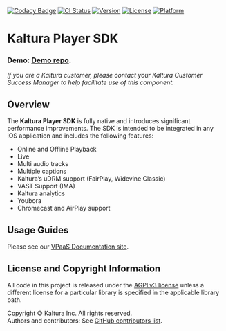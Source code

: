 [![Codacy Badge](https://api.codacy.com/project/badge/Grade/3c95a3b285d9447cb525be42647af4f8)](https://www.codacy.com/app/PlayKit/playkit-ios?utm_source=github.com&utm_medium=referral&utm_content=kaltura/playkit-ios&utm_campaign=badger)
[![CI Status](https://api.travis-ci.org/kaltura/playkit-ios.svg?branch=develop)](https://travis-ci.org/kaltura/playkit-ios)
[![Version](https://img.shields.io/cocoapods/v/PlayKit.svg?style=flat)](https://cocoapods.org/pods/PlayKit)
[![License](https://img.shields.io/cocoapods/l/PlayKit.svg?style=flat)](https://cocoapods.org/pods/PlayKit)
[![Platform](https://img.shields.io/cocoapods/p/PlayKit.svg?style=flat)](https://cocoapods.org/pods/PlayKit)

# Kaltura Player SDK

### Demo: [Demo repo](https://github.com/kaltura/playkit-ios-samples).

*If you are a Kaltura customer, please contact your Kaltura Customer Success Manager to help facilitate use of this component.*

## Overview
The **Kaltura Player SDK** is fully native and introduces significant performance improvements. The SDK is intended to be integrated in any iOS application and includes the following features:

* Online and Offline Playback
* Live
* Multi audio tracks
* Multiple captions
* Kaltura’s uDRM support (FairPlay, Widevine Classic)
* VAST Support (IMA)
* Kaltura analytics
* Youbora
* Chromecast and AirPlay support

## Usage Guides
Please see our [VPaaS Documentation site](https://vpaas.kaltura.com/documentation/Mobile-Video-Player-SDKs/v3_iOS_Introduction.html).

## License and Copyright Information
All code in this project is released under the [AGPLv3 license](http://www.gnu.org/licenses/agpl-3.0.html) unless a different license for a particular library is specified in the applicable library path.   

Copyright © Kaltura Inc. All rights reserved.   
Authors and contributors: See [GitHub contributors list](https://github.com/kaltura/playkit-ios/graphs/contributors).  
